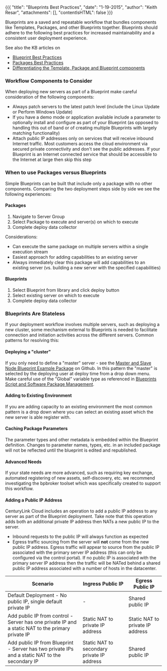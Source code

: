 {{{
  "title": "Blueprints Best Practices",
  "date": "1-19-2015",
  "author": "Keith Resar",
  "attachments": [],
  "contentIsHTML": false
}}}

Blueprints are a saved and repeatable workflow that bundles components like Templates, Packages, and other Blueprints together. Blueprints should adhere to the following best practices for increased maintainability and a consistent user deployment experience.

See also the KB articles on

- [Blueprint Best Practices](templates-best-practices.md)
- [Packages Best Practices](packages-best-practices.md)
- [Differentiating the Template, Package and Blueprint components](understanding-the-difference-between-templates-blueprints-and-packages.md)

### Workflow Components to Consider

When deploying new servers as part of a Blueprint make careful consideration of the following components:

- Always patch servers to the latest patch level (include the Linux Update or Perform Windows Update)
- If you have a demo mode or application available include a parameter to optionally install and configure as part of your Blueprint (as opposed to handling this out of band or of creating multiple Blueprints with largely matching functionality)
- Attach public IP addresses only on services that will receive inbound Internet traffic.  Most customers access the cloud environment via secured private connectivity and don't see the public addresses.  If your Blueprint is an Internet connected service that should be accessible to the Internet at large then skip this step

### When to use Packages versus Blueprints

Simple Blueprints can be built that include only a package with no other components.  Comparing the two deployment steps side by side we see the following experiences:

#### Packages

1. Navigate to Server Group
2. Select Package to execute and server(s) on which to execute
3. Complete deploy data collector

Considerations:

* Can execute the same package on multiple servers within a single execution stream
* Easiest approach for adding capabilities to an existing server
* Always immediately clear this package will add capabilities to an existing server (vs. building a new server with the specified capabilities)

#### Blueprints

1. Select Blueprint from library and click deploy button
2. Select existing server on which to execute
3. Complete deploy data collector

### Blueprints Are Stateless

If your deployment workflow involves multiple servers, such as deploying a new cluster, some mechanism external to Blueprints is needed to facilitate connection and initiation activities across the different servers.  Common patterns for resolving this:

#### Deploying a "cluster"
If you only need to define a "master" server - see the [Master and Slave Node Blueprint Example Package](https://github.com/CenturyLinkCloud/Ecosystem/tree/master/Blueprints/Reference%20Templates/Master%20and%20Slave%20Node%20Blueprint%20Example%20Package%20-%20Linux) on Github.  In this pattern the "master" is selected by the deploying user at deploy time from a drop down menu. Make careful use of the "Global" variable type as referenced in [Blueprints Script and Software Package Management](blueprints-script-and-software-package-management.md).

#### Adding to Existing Environment
If you are adding capacity to an existing environment the most common pattern is a drop down where you can select an existing asset which the new server is able register with.

#### Caching Package Parameters
The parameter types and other metadata is embedded within the Blueprint definition.  Changes to parameter names, types, etc. in an included package will not be reflected until the blueprint is edited and republished.

#### Advanced Needs
If your state needs are more advanced, such as requiring key exchange, automated registering of new assets, self-discovery, etc. we recommend investigating the bpbroker toolset which was specifically created to support this workflow.

#### Adding a Public IP Address
CenturyLink Cloud includes an operation to add a public IP address to any server as part of the Blueprint deployment.  Take note that this operation adds both an additional private IP address then NATs a new public IP to the server.

 * Inbound requests to the public IP will always function as expected
 * Egress traffic sourcing from the server will **not** come from the new public IP address.  Egress traffic will appear to source from the public IP associated with the primary server IP address (this can only be configured via the control portal).  If no public IP is associated with the primary server IP address then the traffic will be NATed behind a shared public IP address associated with a number of hosts in the datacenter.

 | Scenario  | Ingress Public IP | Egress Public IP  |
 |--- |---  | --- |
 | Default Deployment - No public IP, single default private IP | - | Shared public IP |
 | Add public IP from control - Server has one private IP and a static NAT to the primary private IP | Static NAT to private IP address | Static NAT to private IP address |
 | Add public IP from Blueprint - Server has two private IPs and a static NAT to the secondary IP | Static NAT to secondary private IP address | Shared public IP |
